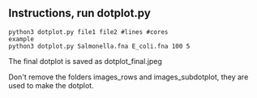 ## Instructions, run dotplot.py
```
python3 dotplot.py file1 file2 #lines #cores
example
python3 dotplot.py Salmonella.fna E_coli.fna 100 5
```

The final dotplot is saved as dotplot_final.jpeg

Don't remove the folders images_rows and images_subdotplot, they are used to make the dotplot.
